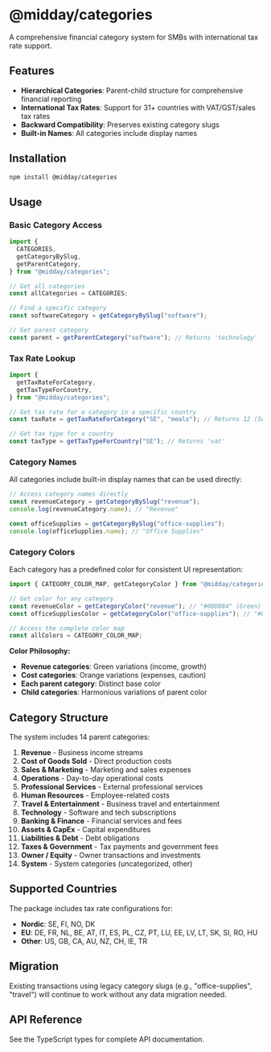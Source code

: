 # @midday/categories

A comprehensive financial category system for SMBs with international tax rate support.

## Features

- **Hierarchical Categories**: Parent-child structure for comprehensive financial reporting
- **International Tax Rates**: Support for 31+ countries with VAT/GST/sales tax rates
- **Backward Compatibility**: Preserves existing category slugs
- **Built-in Names**: All categories include display names

## Installation

```bash
npm install @midday/categories
```

## Usage

### Basic Category Access

```typescript
import {
  CATEGORIES,
  getCategoryBySlug,
  getParentCategory,
} from "@midday/categories";

// Get all categories
const allCategories = CATEGORIES;

// Find a specific category
const softwareCategory = getCategoryBySlug("software");

// Get parent category
const parent = getParentCategory("software"); // Returns 'technology'
```

### Tax Rate Lookup

```typescript
import {
  getTaxRateForCategory,
  getTaxTypeForCountry,
} from "@midday/categories";

// Get tax rate for a category in a specific country
const taxRate = getTaxRateForCategory("SE", "meals"); // Returns 12 (Sweden, reduced rate)

// Get tax type for a country
const taxType = getTaxTypeForCountry("SE"); // Returns 'vat'
```

### Category Names

All categories include built-in display names that can be used directly:

```typescript
// Access category names directly
const revenueCategory = getCategoryBySlug("revenue");
console.log(revenueCategory.name); // "Revenue"

const officeSupplies = getCategoryBySlug("office-supplies");
console.log(officeSupplies.name); // "Office Supplies"
```

### Category Colors

Each category has a predefined color for consistent UI representation:

```typescript
import { CATEGORY_COLOR_MAP, getCategoryColor } from "@midday/categories";

// Get color for any category
const revenueColor = getCategoryColor("revenue"); // "#00D084" (Green)
const officeSuppliesColor = getCategoryColor("office-supplies"); // "#8ED1FC" (Sky Blue)

// Access the complete color map
const allColors = CATEGORY_COLOR_MAP;
```

**Color Philosophy:**

- **Revenue categories**: Green variations (income, growth)
- **Cost categories**: Orange variations (expenses, caution)
- **Each parent category**: Distinct base color
- **Child categories**: Harmonious variations of parent color

## Category Structure

The system includes 14 parent categories:

1. **Revenue** - Business income streams
2. **Cost of Goods Sold** - Direct production costs
3. **Sales & Marketing** - Marketing and sales expenses
4. **Operations** - Day-to-day operational costs
5. **Professional Services** - External professional services
6. **Human Resources** - Employee-related costs
7. **Travel & Entertainment** - Business travel and entertainment
8. **Technology** - Software and tech subscriptions
9. **Banking & Finance** - Financial services and fees
10. **Assets & CapEx** - Capital expenditures
11. **Liabilities & Debt** - Debt obligations
12. **Taxes & Government** - Tax payments and government fees
13. **Owner / Equity** - Owner transactions and investments
14. **System** - System categories (uncategorized, other)

## Supported Countries

The package includes tax rate configurations for:

- **Nordic**: SE, FI, NO, DK
- **EU**: DE, FR, NL, BE, AT, IT, ES, PL, CZ, PT, LU, EE, LV, LT, SK, SI, RO, HU
- **Other**: US, GB, CA, AU, NZ, CH, IE, TR

## Migration

Existing transactions using legacy category slugs (e.g., "office-supplies", "travel") will continue to work without any data migration needed.

## API Reference

See the TypeScript types for complete API documentation.
